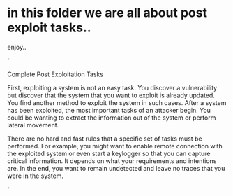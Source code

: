  # in this folder we are all about post  exploit tasks..

enjoy..

''

Complete Post Exploitation Tasks

First, exploiting a system is not an easy task. You discover a vulnerability but discover that the system that you want to exploit is already updated. You find another method to exploit the system in such cases. After a system has been exploited, the most important tasks of an attacker begin. You could be wanting to extract the information out of the system or perform lateral movement.

There are no hard and fast rules that a specific set of tasks must be performed. For example, you might want to enable remote connection with the exploited system or even start a keylogger so that you can capture critical information. It depends on what your requirements and intentions are. In the end, you want to remain undetected and leave no traces that you were in the system.

''



